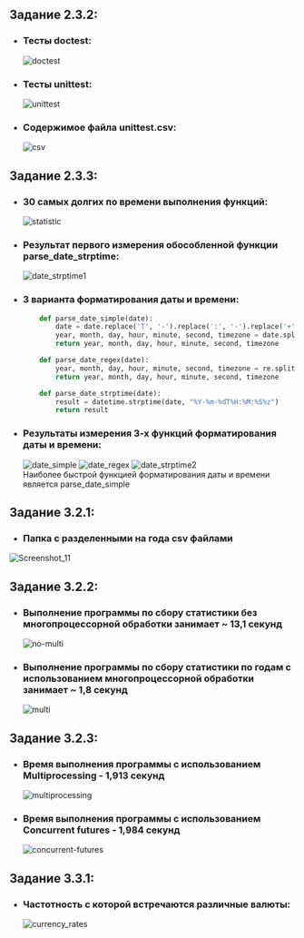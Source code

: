## Задание 2.3.2:
* ### Тесты doctest:
   ![doctest](https://user-images.githubusercontent.com/100992984/205491915-e05a7eb7-8e4a-4ef4-a5aa-f802bc6340fe.png)
* ### Тесты unittest:
   ![unittest](https://user-images.githubusercontent.com/100992984/205491930-df5f932a-2bb0-4707-920c-0c030254ee73.png)
* ### Содержимое файла unittest.csv:
   ![csv](https://user-images.githubusercontent.com/100992984/205491958-b7ce6905-27a4-4856-b125-0d4986410338.png)

## Задание 2.3.3:
* ### 30 самых долгих по времени выполнения функций:
   ![statistic](https://user-images.githubusercontent.com/100992984/205505639-ca791422-5983-482e-9b10-71650d50dafb.png)

* ### Результат первого измерения обособленной функции parse_date_strptime:
   ![date_strptime1](https://user-images.githubusercontent.com/100992984/205505411-54ccea97-4427-44a7-801c-720914bba638.png)
   
* ### 3 варианта форматирования даты и времени:
   ```python
       def parse_date_simple(date):
           date = date.replace('T', '-').replace(':', '-').replace('+', '-')
           year, month, day, hour, minute, second, timezone = date.split('-')
           return year, month, day, hour, minute, second, timezone
   
       def parse_date_regex(date):
           year, month, day, hour, minute, second, timezone = re.split("[-T:+]", date)
           return year, month, day, hour, minute, second, timezone
   
       def parse_date_strptime(date):
           result = datetime.strptime(date, "%Y-%m-%dT%H:%M:%S%z")
           return result
   ```
   
* ### Результаты измерения 3-х функций форматирования даты и времени:
   ![date_simple](https://user-images.githubusercontent.com/100992984/205505539-599613eb-74fc-423b-bf0a-c73ca1eaca78.png)
   ![date_regex](https://user-images.githubusercontent.com/100992984/205505543-ad99f90b-6811-4e79-a242-d321b595c938.png)
   ![date_strptime2](https://user-images.githubusercontent.com/100992984/205505545-322b47b3-6b57-41a8-9566-42c7810efadf.png)  
   Наиболее быстрой функцией форматирования даты и времени является parse_date_simple
   
## Задание 3.2.1:
* ### Папка с разделенными на года csv файлами 
![Screenshot_11](https://user-images.githubusercontent.com/100992984/206690234-e8b6d315-48c5-4291-866e-731976f0f471.png)

## Задание 3.2.2:
* ### Выполнение программы по сбору статистики без многопроцессорной обработки занимает ~ 13,1 секунд
   ![no-multi](https://user-images.githubusercontent.com/100992984/206897676-c44677fe-62c9-4304-947f-68cca3ee0218.png)
* ### Выполнение программы по сбору статистики по годам с использованием многопроцессорной обработки занимает ~ 1,8 секунд
   ![multi](https://user-images.githubusercontent.com/100992984/206897721-3dc2f2ee-06ce-4028-9933-e7d97670b39d.png)
   
## Задание 3.2.3:
* ### Время выполнения программы с использованием Multiprocessing - 1,913 секунд
   ![multiprocessing](https://user-images.githubusercontent.com/100992984/206898644-4329c068-f172-46ce-bebd-a1e73cdccdb1.png)
* ### Время выполнения программы с использованием Concurrent futures - 1,984 секунд
   ![concurrent-futures](https://user-images.githubusercontent.com/100992984/206898668-2a34f47c-d3f9-4739-be6c-7356ccae3cb5.png)
   
## Задание 3.3.1:
* ### Частотность с которой встречаются различные валюты:
   ![currency_rates](https://user-images.githubusercontent.com/100992984/209714368-d7596fb0-2ce0-4896-9ed5-4dd7e202183e.png)
